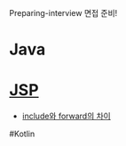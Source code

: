 Preparing-interview
면접 준비!

# Java

# [JSP](https://github.com/delvering17/Preparing-interview/blob/main/notes/JSP/jsp.md)
* [include와 forward의 차이](https://github.com/delvering17/Preparing-interview/blob/main/notes/JSP/jsp.md#include%EC%99%80-forward%EC%9D%98-%EC%B0%A8%EC%9D%B4)



#Kotlin
